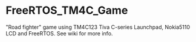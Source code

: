 # FreeRTOS_TM4C_Game
"Road fighter" game using TM4C123 Tiva C-series Launchpad, Nokia5110 LCD  and FreeRTOS. See wiki for more info.
